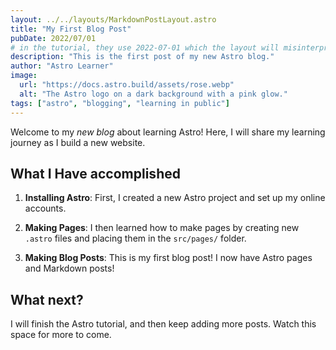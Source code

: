 ```yaml
---
layout: ../../layouts/MarkdownPostLayout.astro
title: "My First Blog Post"
pubDate: 2022/07/01
# in the tutorial, they use 2022-07-01 which the layout will misinterpret as Jun 30 2022. There are JS-based ways to work around this issue but in the interest of time i found it easier to just fix my markup so that Date() will parse the text above correctly
description: "This is the first post of my new Astro blog."
author: "Astro Learner"
image:
  url: "https://docs.astro.build/assets/rose.webp"
  alt: "The Astro logo on a dark background with a pink glow."
tags: ["astro", "blogging", "learning in public"]
---
```


Welcome to my _new blog_ about learning Astro! Here, I will share my learning journey as I build a new website.

## What I Have accomplished

1. **Installing Astro**: First, I created a new Astro project and set up my online accounts.

2. **Making Pages**: I then learned how to make pages by creating new `.astro` files and placing them in the `src/pages/` folder.

3. **Making Blog Posts**: This is my first blog post! I now have Astro pages and Markdown posts!

## What next?

I will finish the Astro tutorial, and then keep adding more posts. Watch this space for more to come.
